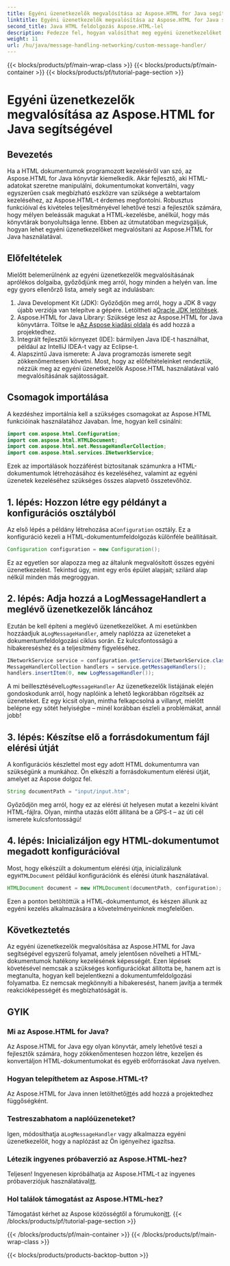 ```yaml
---
title: Egyéni üzenetkezelők megvalósítása az Aspose.HTML for Java segítségével
linktitle: Egyéni üzenetkezelők megvalósítása az Aspose.HTML for Java segítségével
second_title: Java HTML feldolgozás Aspose.HTML-lel
description: Fedezze fel, hogyan valósíthat meg egyéni üzenetkezelőket az Aspose.HTML for Java-ban a dokumentumfeldolgozás javítása és a naplók hatékony kezelése érdekében.
weight: 11
url: /hu/java/message-handling-networking/custom-message-handler/
---
```


{{< blocks/products/pf/main-wrap-class >}}
{{< blocks/products/pf/main-container >}}
{{< blocks/products/pf/tutorial-page-section >}}

# Egyéni üzenetkezelők megvalósítása az Aspose.HTML for Java segítségével

## Bevezetés
Ha a HTML dokumentumok programozott kezeléséről van szó, az Aspose.HTML for Java könyvtár kiemelkedik. Akár fejlesztő, aki HTML-adatokat szeretne manipulálni, dokumentumokat konvertálni, vagy egyszerűen csak megbízható eszközre van szüksége a webtartalom kezeléséhez, az Aspose.HTML-t érdemes megfontolni. Robusztus funkcióival és kivételes teljesítményével lehetővé teszi a fejlesztők számára, hogy mélyen beleássák magukat a HTML-kezelésbe, anélkül, hogy más könyvtárak bonyolultsága lenne. Ebben az útmutatóban megvizsgáljuk, hogyan lehet egyéni üzenetkezelőket megvalósítani az Aspose.HTML for Java használatával.
## Előfeltételek
Mielőtt belemerülnénk az egyéni üzenetkezelők megvalósításának aprólékos dolgaiba, győződjünk meg arról, hogy minden a helyén van. Íme egy gyors ellenőrző lista, amely segít az indulásban:
1.  Java Development Kit (JDK): Győződjön meg arról, hogy a JDK 8 vagy újabb verziója van telepítve a gépére. Letöltheti a[Oracle JDK letöltések](https://www.oracle.com/java/technologies/javase-jdk11-downloads.html).
2.  Aspose.HTML for Java Library: Szüksége lesz az Aspose.HTML for Java könyvtárra. Töltse le a[Az Aspose kiadási oldala](https://releases.aspose.com/html/java/) és add hozzá a projektedhez.
3. Integrált fejlesztői környezet (IDE): bármilyen Java IDE-t használhat, például az IntelliJ IDEA-t vagy az Eclipse-t. 
4. Alapszintű Java ismerete: A Java programozás ismerete segít zökkenőmentesen követni.
Most, hogy az előfeltételeinket rendeztük, nézzük meg az egyéni üzenetkezelők Aspose.HTML használatával való megvalósításának sajátosságait.
## Csomagok importálása
A kezdéshez importálnia kell a szükséges csomagokat az Aspose.HTML funkcióinak használatához Javaban. Íme, hogyan kell csinálni:
```java
import com.aspose.html.Configuration;
import com.aspose.html.HTMLDocument;
import com.aspose.html.net.MessageHandlerCollection;
import com.aspose.html.services.INetworkService;
```
Ezek az importálások hozzáférést biztosítanak számunkra a HTML-dokumentumok létrehozásához és kezeléséhez, valamint az egyéni üzenetek kezeléséhez szükséges összes alapvető összetevőhöz.
## 1. lépés: Hozzon létre egy példányt a konfigurációs osztályból
 Az első lépés a példány létrehozása a`Configuration` osztály. Ez a konfiguráció kezeli a HTML-dokumentumfeldolgozás különféle beállításait. 
```java
Configuration configuration = new Configuration();
```
Ez az egyetlen sor alapozza meg az általunk megvalósított összes egyéni üzenetkezelést. Tekintsd úgy, mint egy erős épület alapjait; szilárd alap nélkül minden más megroggyan.
## 2. lépés: Adja hozzá a LogMessageHandlert a meglévő üzenetkezelők láncához
 Ezután be kell építeni a meglévő üzenetkezelőket. A mi esetünkben hozzáadjuk a`LogMessageHandler`, amely naplózza az üzeneteket a dokumentumfeldolgozási ciklus során. Ez kulcsfontosságú a hibakereséshez és a teljesítmény figyeléséhez.
```java
INetworkService service = configuration.getService(INetworkService.class);
MessageHandlerCollection handlers = service.getMessageHandlers();
handlers.insertItem(0, new LogMessageHandler());
```
 A mi beillesztésével`LogMessageHandler` Az üzenetkezelők listájának elején gondoskodunk arról, hogy naplóink a lehető legkorábban rögzítsék az üzeneteket. Ez egy kicsit olyan, mintha felkapcsolná a villanyt, mielőtt belépne egy sötét helyiségbe – minél korábban észleli a problémákat, annál jobb!
## 3. lépés: Készítse elő a forrásdokumentum fájl elérési útját
A konfigurációs készlettel most egy adott HTML dokumentumra van szükségünk a munkához. Ön elkészíti a forrásdokumentum elérési útját, amelyet az Aspose dolgoz fel.
```java
String documentPath = "input/input.htm";
```
Győződjön meg arról, hogy ez az elérési út helyesen mutat a kezelni kívánt HTML-fájlra. Olyan, mintha utazás előtt állítaná be a GPS-t – az úti cél ismerete kulcsfontosságú!
## 4. lépés: Inicializáljon egy HTML-dokumentumot megadott konfigurációval
 Most, hogy elkészült a dokumentum elérési útja, inicializálunk egy`HTMLDocument` például konfigurációnk és elérési útunk használatával. 
```java
HTMLDocument document = new HTMLDocument(documentPath, configuration);
```
Ezen a ponton betöltöttük a HTML-dokumentumot, és készen állunk az egyéni kezelés alkalmazására a követelményeinknek megfelelően.

## Következtetés
Az egyéni üzenetkezelők megvalósítása az Aspose.HTML for Java segítségével egyszerű folyamat, amely jelentősen növelheti a HTML-dokumentumok hatékony kezelésének képességét. Ezen lépések követésével nemcsak a szükséges konfigurációkat állította be, hanem azt is megtanulta, hogyan kell bejelentkezni a dokumentumfeldolgozási folyamatba. Ez nemcsak megkönnyíti a hibakeresést, hanem javítja a termék reakcióképességét és megbízhatóságát is.
## GYIK
### Mi az Aspose.HTML for Java?
Az Aspose.HTML for Java egy olyan könyvtár, amely lehetővé teszi a fejlesztők számára, hogy zökkenőmentesen hozzon létre, kezeljen és konvertáljon HTML-dokumentumokat és egyéb erőforrásokat Java nyelven.
### Hogyan telepíthetem az Aspose.HTML-t?
 Az Aspose.HTML for Java innen letölthető[itt](https://releases.aspose.com/html/java/)és add hozzá a projektedhez függőségként.
### Testreszabhatom a naplóüzeneteket?
 Igen, módosíthatja a`LogMessageHandler` vagy alkalmazza egyéni üzenetkezelőit, hogy a naplózást az Ön igényeihez igazítsa.
### Létezik ingyenes próbaverzió az Aspose.HTML-hez?
 Teljesen! Ingyenesen kipróbálhatja az Aspose.HTML-t az ingyenes próbaverziójuk használatával[itt](https://releases.aspose.com/).
### Hol találok támogatást az Aspose.HTML-hez?
 Támogatást kérhet az Aspose közösségtől a fórumukon[itt](https://forum.aspose.com/c/html/29).
{{< /blocks/products/pf/tutorial-page-section >}}

{{< /blocks/products/pf/main-container >}}
{{< /blocks/products/pf/main-wrap-class >}}

{{< blocks/products/products-backtop-button >}}
